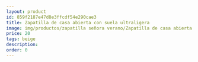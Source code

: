 ```yaml
---
layout: product
id: 859f2187e47d8e3ffcdf54e290cae3
title: Zapatilla de casa abierta con suela ultraligera 
image: img/productos/zapatilla señora verano/Zapatilla de casa abierta con suela ultraligera =20=beige.webp
price: 20
tags: beige
description: 
order: 0
---
```


